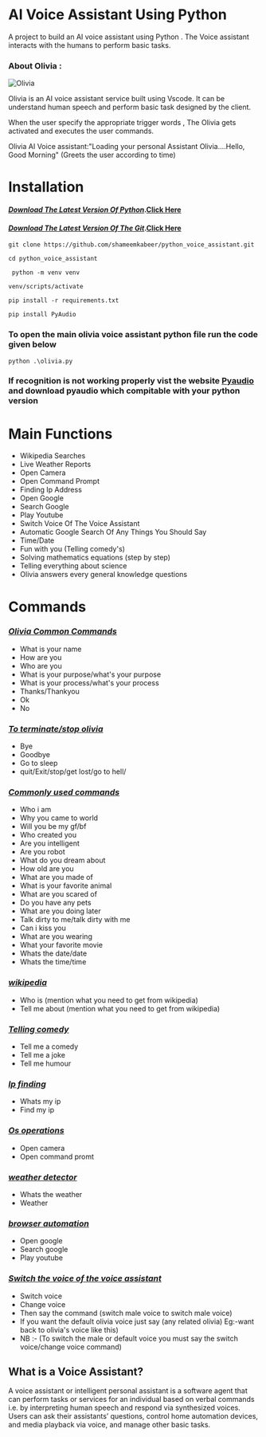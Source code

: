 # AI Voice Assistant Using Python

A project to build an AI voice assistant using Python . The Voice assistant interacts with the humans to perform basic tasks.

### About Olivia :

![Olivia](https://user-images.githubusercontent.com/89806110/169019759-d62ca434-b453-4f08-a188-1d2ffc53877f.gif)

Olivia is an AI voice assistant service built using Vscode. It can be understand human speech and perform basic task designed by the client.

When the user specify the appropriate trigger words , The Olivia gets activated and executes the user commands.


Olivia AI Voice assistant:"Loading your personal Assistant Olivia....Hello, Good Morning" (Greets the user according to time)

# Installation
#### <u><i>Download The Latest Version Of Python</u></i>.[<b>Click Here</b>](https://www.python.org/downloads/)

#### <u><i>Download The Latest Version Of The Git</u></i>.[<b>Click Here</b>](https://git-scm.com/download/win)

```
git clone https://github.com/shameemkabeer/python_voice_assistant.git 
```
```
cd python_voice_assistant
```
```
 python -m venv venv
```
```
venv/scripts/activate
```
```
pip install -r requirements.txt
```
```
pip install PyAudio
```

### To open the main olivia voice assistant python file run the code given below
```
python .\olivia.py
```
### If recognition is not working properly vist the website [Pyaudio](http://people.csail.mit.edu/hubert/pyaudio/) and download pyaudio which compitable with your python version

# Main Functions

* Wikipedia Searches
* Live Weather Reports
* Open Camera
* Open Command Prompt
* Finding Ip Address
* Open Google
* Search Google
* Play Youtube
* Switch Voice Of The Voice Assistant
* Automatic Google Search Of Any Things You Should Say
* Time/Date
* Fun with you (Telling comedy's) 
* Solving mathematics equations (step by step)
* Telling everything about science 
* Olivia answers every general knowledge questions 
  
# Commands
### <i><u>Olivia Common Commands</u></i>
* What is your name
* How are you
* Who are you
* What is your purpose/what's your purpose
* What is your process/what's your process
* Thanks/Thankyou
* Ok
* No

### <i><u>To terminate/stop olivia</i></u>
* Bye
* Goodbye
* Go to sleep
* quit/Exit/stop/get lost/go to hell/ 

### <i><u>Commonly used commands</i></u>
* Who i am
* Why you came to world
* Will you be my gf/bf
* Who created you
* Are you intelligent
* Are you robot
* What do you dream about
* How old are you
* What are you made of
* What is your favorite animal
* What are you scared of
* Do you have any pets
* What are you doing later
* Talk dirty to me/talk dirty with me
* Can i kiss you
* What are you wearing
* What your favorite movie
* Whats the date/date
* Whats the time/time
  
### <i><u>wikipedia</i></u>
* Who is (mention what you need to get from wikipedia)
* Tell me about (mention what you need to get from wikipedia)

### <i><u>Telling comedy</i></u>
* Tell me a comedy
* Tell me a joke
* Tell me humour
  
### <i><u>Ip finding</i></u>
* Whats my ip
* Find my ip

### <i><u>Os operations</i></u>
* Open camera
* Open command promt
  
### <i><u>weather detector</i></u>
* Whats the weather
* Weather

### <i><u>browser automation</i></u>
* Open google
* Search google
* Play youtube

### <i><u>Switch the voice of the voice assistant</i></u>
* Switch voice
* Change voice
* Then say the command (switch male voice to switch male voice)
* If you want the default olivia voice just say (any related olivia) Eg:-want back to olivia's voice like this)
* NB :- (To switch the male or default voice you must say the switch voice/change voice command)


## What is a Voice Assistant?

A voice assistant or intelligent personal assistant is a software agent that can perform tasks or services for an individual based on verbal commands i.e. by interpreting human speech and respond via synthesized voices. Users can ask their assistants’ questions, control home automation devices, and media playback via voice, and manage other basic tasks.
